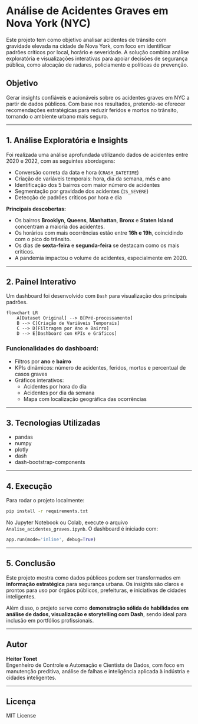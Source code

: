 # Análise de Acidentes Graves em Nova York (NYC)

Este projeto tem como objetivo analisar acidentes de trânsito com gravidade elevada na cidade de Nova York, com foco em identificar padrões críticos por local, horário e severidade. A solução combina análise exploratória e visualizações interativas para apoiar decisões de segurança pública, como alocação de radares, policiamento e políticas de prevenção.

## Objetivo

Gerar insights confiáveis e acionáveis sobre os acidentes graves em NYC a partir de dados públicos. Com base nos resultados, pretende-se oferecer recomendações estratégicas para reduzir feridos e mortos no trânsito, tornando o ambiente urbano mais seguro.

---

## 1. Análise Exploratória e Insights

Foi realizada uma análise aprofundada utilizando dados de acidentes entre 2020 e 2022, com as seguintes abordagens:

- Conversão correta da data e hora (`CRASH_DATETIME`)
- Criação de variáveis temporais: hora, dia da semana, mês e ano
- Identificação dos 5 bairros com maior número de acidentes
- Segmentação por gravidade dos acidentes (`IS_SEVERE`)
- Detecção de padrões críticos por hora e dia

**Principais descobertas:**

- Os bairros **Brooklyn**, **Queens**, **Manhattan**, **Bronx** e **Staten Island** concentram a maioria dos acidentes.
- Os horários com mais ocorrências estão entre **16h e 19h**, coincidindo com o pico do trânsito.
- Os dias de **sexta-feira** e **segunda-feira** se destacam como os mais críticos.
- A pandemia impactou o volume de acidentes, especialmente em 2020.

---

## 2. Painel Interativo

Um dashboard foi desenvolvido com `Dash` para visualização dos principais padrões.

```mermaid
flowchart LR
    A[Dataset Original] --> B[Pré-processamento]
    B --> C[Criação de Variáveis Temporais]
    C --> D[Filtragem por Ano e Bairro]
    D --> E[Dashboard com KPIs e Gráficos]
```

### Funcionalidades do dashboard:

- Filtros por **ano** e **bairro**
- KPIs dinâmicos: número de acidentes, feridos, mortos e percentual de casos graves
- Gráficos interativos:
  - Acidentes por hora do dia
  - Acidentes por dia da semana
  - Mapa com localização geográfica das ocorrências

---

## 3. Tecnologias Utilizadas

- pandas  
- numpy  
- plotly  
- dash  
- dash-bootstrap-components  

---

## 4. Execução

Para rodar o projeto localmente:

```bash
pip install -r requirements.txt
```

No Jupyter Notebook ou Colab, execute o arquivo `Analise_acidentes_graves.ipynb`. O dashboard é iniciado com:

```python
app.run(mode='inline', debug=True)
```

---

## 5. Conclusão

Este projeto mostra como dados públicos podem ser transformados em **informação estratégica** para segurança urbana. Os insights são claros e prontos para uso por órgãos públicos, prefeituras, e iniciativas de cidades inteligentes.

Além disso, o projeto serve como **demonstração sólida de habilidades em análise de dados, visualização e storytelling com Dash**, sendo ideal para inclusão em portfólios profissionais.

---

## Autor

**Heitor Tonet**  
Engenheiro de Controle e Automação e Cientista de Dados, com foco em manutenção preditiva, análise de falhas e inteligência aplicada à indústria e cidades inteligentes.

---

## Licença

MIT License